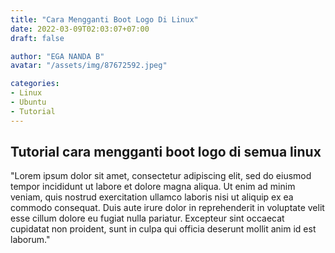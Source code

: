 ```yaml
---
title: "Cara Mengganti Boot Logo Di Linux"
date: 2022-03-09T02:03:07+07:00
draft: false

author: "EGA NANDA B"
avatar: "/assets/img/87672592.jpeg"

categories:
- Linux
- Ubuntu
- Tutorial
---
```


## Tutorial cara mengganti boot logo di semua linux

"Lorem ipsum dolor sit amet, consectetur adipiscing elit, sed do eiusmod tempor incididunt ut labore et dolore magna aliqua. Ut enim ad minim veniam, quis nostrud exercitation ullamco laboris nisi ut aliquip ex ea commodo consequat. Duis aute irure dolor in reprehenderit in voluptate velit esse cillum dolore eu fugiat nulla pariatur. Excepteur sint occaecat cupidatat non proident, sunt in culpa qui officia deserunt mollit anim id est laborum."



